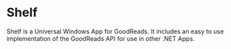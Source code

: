 # Shelf
Shelf is a Universal Windows App for GoodReads. It includes an easy to use implementation of the GoodReads API for use in other .NET Apps.
